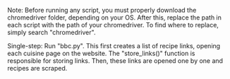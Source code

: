 Note: Before running any script, you must properly download the chromedriver folder, depending on your OS. After this, replace the path in each script with the path of your chromedriver. To find where to replace, simply search "chromedriver".

Single-step: Run "bbc.py". This first creates a list of recipe links, opening each cuisine page on the website.
The "store_links()" function is responsible for storing links.
Then, these links are opened one by one and recipes are scraped.